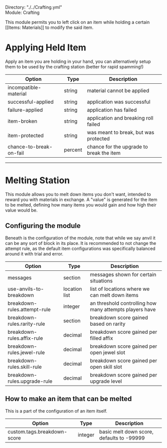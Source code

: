Directory: "./../Crafting.yml"  
Module: Crafting

This module permits you to left click on an item while holding a certain [[Items: Materials]] to modify the said item.

# Applying Held Item

Apply an item you are holding in your hand, you can alternatively setup them to be used by the crafting station (better for rapid spamming!)

| Option | Type | Description |
|-|-|-|
| incompatible-material | string | material cannot be applied |
| successful-applied | string | application was successful |
| failure-applied | string | application has failed |
| item-broken | string | application and breaking roll failed |
| item-protected | string | was meant to break, but was protected |
| chance-to-break-on-fail | percent | chance for the upgrade to break the item |

***

# Melting Station

This module allows you to melt down items you don't want, intended to reward you with materials in exchange. A "value" is generated for the item to be melted, defining how many items you would gain and how high their value would be.

## Configuring the module

Beneath is the configuration of the module, note that while we say anvil it can be any sort of block in its place. It is recommended to not change the attempt rule, as the default item configurations was specifically balanced around it with trial and error.

| Option | Type | Description |
|-|-|-|
| messages | section | messages shown for certain situations |
| use-anvils-to-breakdown | location list | list of locations where we can melt down items |
| breakdown-rules.attempt-rule | integer | an threshold controlling how many attempts players have |
| breakdown-rules.rarity-rule | section | breakdown score gained based on rarity |
| breakdown-rules.affix-rule | decimal | breakdown score gained per filled affix |
| breakdown-rules.jewel-rule | decimal | breakdown score gained per open jewel slot |
| breakdown-rules.skill-rule | decimal | breakdown score gained per open skill slot |
| breakdown-rules.upgrade-rule | decimal | breakdown score gained per upgrade level |

## How to make an item that can be melted

This is a part of the configuration of an item itself.

| Option | Type | Description |
|-|-|-|
| custom.tags.breakdown-score | integer | basic melt down score, defaults to -99999|